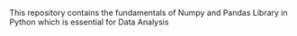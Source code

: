This repository contains the fundamentals of Numpy and Pandas Library in Python which is essential for Data Analysis
